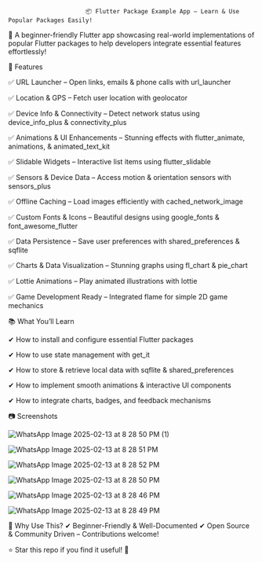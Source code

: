                           📦 Flutter Package Example App – Learn & Use Popular Packages Easily!
🚀 A beginner-friendly Flutter app showcasing real-world implementations of popular Flutter packages to help developers integrate essential features effortlessly!

🌟 Features

✅ URL Launcher – Open links, emails & phone calls with url_launcher

✅ Location & GPS – Fetch user location with geolocator

✅ Device Info & Connectivity – Detect network status using device_info_plus & connectivity_plus

✅ Animations & UI Enhancements – Stunning effects with flutter_animate, animations, & animated_text_kit

✅ Slidable Widgets – Interactive list items using flutter_slidable

✅ Sensors & Device Data – Access motion & orientation sensors with sensors_plus

✅ Offline Caching – Load images efficiently with cached_network_image

✅ Custom Fonts & Icons – Beautiful designs using google_fonts & font_awesome_flutter

✅ Data Persistence – Save user preferences with shared_preferences & sqflite

✅ Charts & Data Visualization – Stunning graphs using fl_chart & pie_chart

✅ Lottie Animations – Play animated illustrations with lottie

✅ Game Development Ready – Integrated flame for simple 2D game mechanics

📚 What You’ll Learn

✔ How to install and configure essential Flutter packages

✔ How to use state management with get_it

✔ How to store & retrieve local data with sqflite & shared_preferences

✔ How to implement smooth animations & interactive UI components

✔ How to integrate charts, badges, and feedback mechanisms

📷 Screenshots

![WhatsApp Image 2025-02-13 at 8 28 50 PM (1)](https://github.com/user-attachments/assets/5ff11755-ef2e-4f6b-b7b5-ca4bb6006b23)

![WhatsApp Image 2025-02-13 at 8 28 51 PM](https://github.com/user-attachments/assets/a6236b80-eba0-4621-b857-52b61f62e8bb)

![WhatsApp Image 2025-02-13 at 8 28 52 PM](https://github.com/user-attachments/assets/c3b803a6-77a9-4a01-954c-4bad6d796aa4)

![WhatsApp Image 2025-02-13 at 8 28 50 PM](https://github.com/user-attachments/assets/027f3d7b-e9e6-4ae4-b500-6de2c54964e0)

![WhatsApp Image 2025-02-13 at 8 28 46 PM](https://github.com/user-attachments/assets/a284d2a4-62ac-4125-a5ba-e3941394a6a7)

![WhatsApp Image 2025-02-13 at 8 28 49 PM](https://github.com/user-attachments/assets/9c77d163-4e35-4b2f-b465-56d8bc2f7d85)


🚀 Why Use This? ✔ Beginner-Friendly & Well-Documented ✔ Open Source & Community Driven – Contributions welcome!

⭐ Star this repo if you find it useful! 🚀
